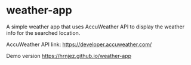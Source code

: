 # weather-app
A simple weather app that uses AccuWeather API to display the weather info for the searched location.

AccuWeather API link: https://developer.accuweather.com/


Demo version
https://hrnjez.github.io/weather-app
